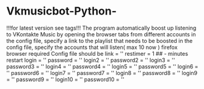 # Vkmusicbot-Python-
!!!for latest version see tags!!!
The program automatically boost up listening to VKontakte Music by opening the browser tabs from different accounts
in the config file, specify a link to the playlist that needs to be boosted
in the config file, specify the accounts that will listen( max 10 now )
firefox browser required
Config file should be 
link = ''
restimer = 1 ## - minutes restart
login = ''
password = ''
login2 = ''
password2 = ''
login3 = ''
password3 = ''
login4 = ''
password4 = ''
login5 = ''
password5 = ''
login6 = ''
password6 = ''
login7 = ''
password7 = ''
login8 = ''
password8 = ''
login9 = ''
password9 = ''
login10 = ''
password10 = ''
